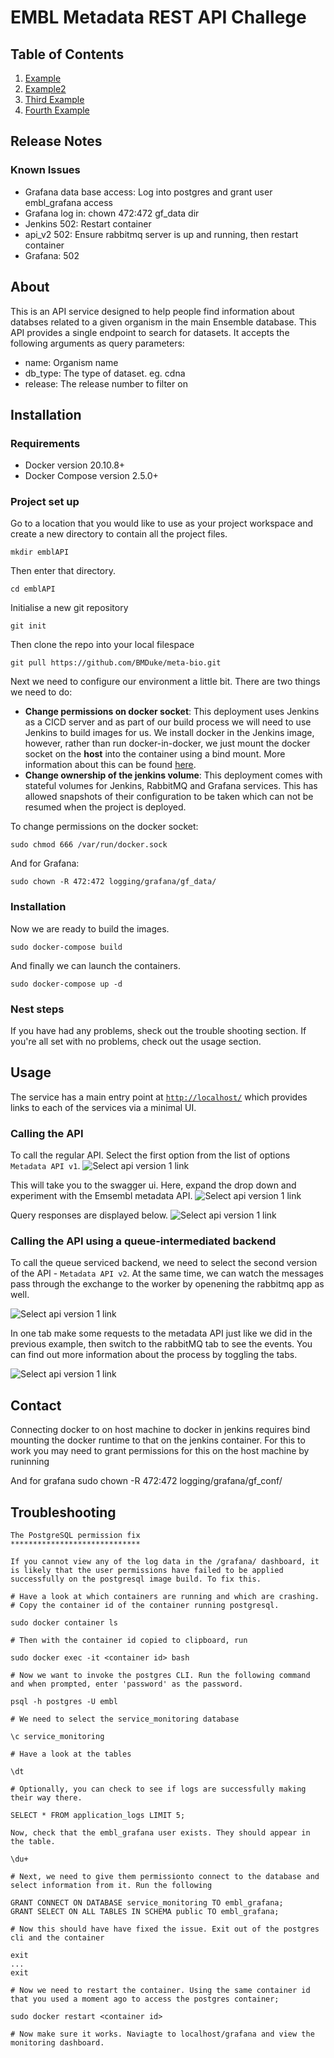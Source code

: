 # EMBL Metadata REST API Challege

## Table of Contents
1. [Example](#example)
2. [Example2](#example2)
3. [Third Example](#third-example)
4. [Fourth Example](#fourth-examplehttpwwwfourthexamplecom)

## Release Notes
### Known Issues
- Grafana data base access: Log into postgres and grant user embl_grafana access
- Grafana log in: chown 472:472 gf_data dir
- Jenkins 502: Restart container
- api_v2 502: Ensure rabbitmq server is up and running, then restart container
- Grafana: 502

## About
This is an API service designed to help people find information about databses related to a given organism in the main Ensemble database. This API provides a single endpoint to search for datasets. It accepts the following arguments as query parameters:
- name: Organism name
- db_type: The type of dataset. eg. cdna
- release: The release number to filter on 

## Installation
### Requirements
- Docker version 20.10.8+
- Docker Compose version 2.5.0+

### Project set up
Go to a location that you would like to use as your project workspace and create a new directory to contain all the project files.
```
mkdir emblAPI
```
Then enter that directory.
```
cd emblAPI
```
Initialise a new git repository
```
git init
```
Then clone the repo into your local filespace
```
git pull https://github.com/BMDuke/meta-bio.git
```
Next we need to configure our environment a little bit. There are two things we need to do:
- **Change permissions on docker socket**: This deployment uses Jenkins as a CICD server and as part of our build process we will need to use Jenkins to build images for us. We install docker in the Jenkins image, however, rather than run docker-in-docker, we just mount the docker socket on the **host** into the container using a bind mount. More information about this can be found [here](http://jpetazzo.github.io/2015/09/03/do-not-use-docker-in-docker-for-ci/). 
- **Change ownership of the jenkins volume**: This deployment comes with stateful volumes for Jenkins, RabbitMQ and Grafana services. This has allowed snapshots of their configuration to be taken which can not be resumed when the project is deployed.

To change permissions on the docker socket:
```
sudo chmod 666 /var/run/docker.sock
```

And for Grafana:
```
sudo chown -R 472:472 logging/grafana/gf_data/
```

### Installation
Now we are ready to build the images.
```
sudo docker-compose build
```

And finally we can launch the containers.
```
sudo docker-compose up -d
```

### Nest steps
If you have had any problems, sheck out the trouble shooting section.
If you're all set with no problems, check out the usage section. 

## Usage
The service has a main entry point at [`http://localhost/`](http://localhost/) which provides links to each of the services via a minimal UI.

### Calling the API 
To call the regular API. Select the first option from the list of options `Metadata API v1`. 
![Select api version 1 link](https://github.com/BMDuke/meta-bio/blob/main/static/EMBL-MetaData-API.png?raw=true)

This will take you to the swagger ui. Here, expand the drop down and experiment with the Emsembl metadata API. 
![Select api version 1 link](https://github.com/BMDuke/meta-bio/blob/main/static/FastAPI-Swagger-UI%20(1).png?raw=true)

Query responses are displayed below.
![Select api version 1 link](https://github.com/BMDuke/meta-bio/blob/main/static/FastAPI-Swagger-UI%20(2)1.png?raw=true)

### Calling the API using a queue-intermediated backend
To call the queue serviced backend, we need to select the second version of the API - `Metadata API v2`. At the same time, we can watch the messages pass through the exchange to the worker by openening the rabbitmq app as well. 

![Select api version 1 link](https://github.com/BMDuke/meta-bio/blob/main/static/EMBL-MetaData-API-1.png?raw=true)

In one tab make some requests to the metadata API just like we did in the previous example, then switch to the rabbitMQ tab to see the events. You can find out more information about the process by toggling the tabs. 

![Select api version 1 link](https://github.com/BMDuke/meta-bio/blob/main/static/RabbitMQ-Management.png?raw=true)

## Contact







Connecting docker to on host machine to docker in jenkins requires bind mounting the docker runtime to that on the jenkins container.
For this to work you may need to grant permissions for this on the host machine by runinning 


And for grafana
sudo chown -R 472:472 logging/grafana/gf_conf/

## Troubleshooting


```
The PostgreSQL permission fix
*****************************

If you cannot view any of the log data in the /grafana/ dashboard, it is likely that the user permissions have failed to be applied successfully on the postgresql image build. To fix this.

# Have a look at which containers are running and which are crashing. 
# Copy the container id of the container running postgresql. 

sudo docker container ls 

# Then with the container id copied to clipboard, run

sudo docker exec -it <container id> bash

# Now we want to invoke the postgres CLI. Run the following command and when prompted, enter 'password' as the password.

psql -h postgres -U embl

# We need to select the service_monitoring database

\c service_monitoring

# Have a look at the tables

\dt

# Optionally, you can check to see if logs are successfully making their way there.

SELECT * FROM application_logs LIMIT 5;

Now, check that the embl_grafana user exists. They should appear in the table.

\du+

# Next, we need to give them permissionto connect to the database and select information from it. Run the following

GRANT CONNECT ON DATABASE service_monitoring TO embl_grafana;
GRANT SELECT ON ALL TABLES IN SCHEMA public TO embl_grafana;

# Now this should have have fixed the issue. Exit out of the postgres cli and the container

exit
...
exit

# Now we need to restart the container. Using the same container id that you used a moment ago to access the postgres container;

sudo docker restart <container id>

# Now make sure it works. Naviagte to localhost/grafana and view the monitoring dashboard.

```

